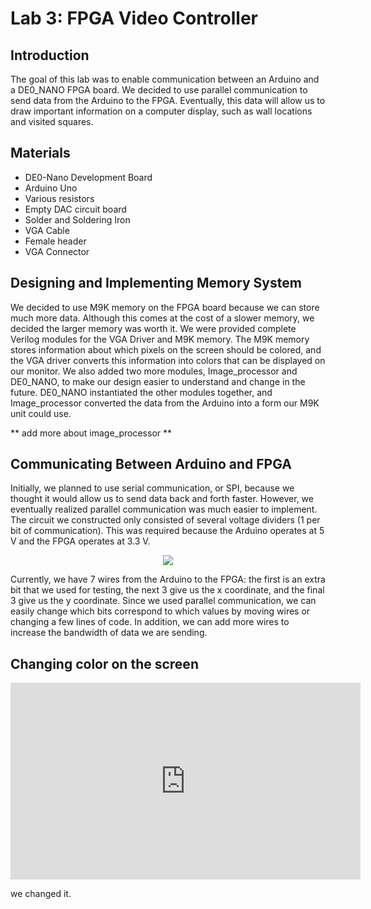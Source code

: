 # Lab 3: FPGA Video Controller

## Introduction
The goal of this lab was to enable communication between an Arduino
and a DE0_NANO FPGA board. We decided to use parallel communication 
to send data from the Arduino to the FPGA. Eventually, this data will
allow us to draw important information on a computer display, such
as wall locations and visited squares.

## Materials
 * DE0-Nano Development Board
 * Arduino Uno
 * Various resistors
 * Empty DAC circuit board
 * Solder and Soldering Iron
 * VGA Cable
 * Female header
 * VGA Connector

## Designing and Implementing Memory System
We decided to use M9K memory on the FPGA board because we can store 
much more data. Although this comes at the cost of a slower memory,
we decided the larger memory was worth it. We were provided complete
Verilog modules for the VGA Driver and M9K memory. The M9K memory 
stores information about which pixels on the screen should be colored, 
and the VGA driver converts this information into colors that can be
displayed on our monitor. We also added two more modules, Image_processor
and DE0_NANO, to make our design easier to understand and change in the 
future. DE0_NANO instantiated the other modules together, and
Image_processor converted the data from the Arduino into a form 
our M9K unit could use.

** add more about image_processor **

## Communicating Between Arduino and FPGA
Initially, we planned to use serial communication, or SPI, because
we thought it would allow us to send data back and forth faster.
However, we eventually realized parallel communication was much easier
to implement. The circuit we constructed only consisted of several
voltage dividers (1 per bit of communication). This was required 
because the Arduino operates at 5 V and the FPGA operates at 3.3 V.

<p align="center">
  <img src="https://pages.github.coecis.cornell.edu/jg925/ece3400-2019-team10/labs/lab3/images/parallel_comm.jpg">
</p>

Currently, we have 7 wires from the Arduino to the FPGA: the first
is an extra bit that we used for testing, the next 3 give us the x
coordinate, and the final 3 give us the y coordinate. Since we used
parallel communication, we can easily change which bits correspond 
to which values by moving wires or changing a few lines of code. In
addition, we can add more wires to increase the bandwidth of data
we are sending.

## Changing color on the screen

<p align="center">
  <iframe width="560" height="315" src="https://www.youtube.com/embed/4p3xNtZWUC0" frameborder="0" allow="accelerometer; autoplay; encrypted-media; gyroscope; picture-in-picture" allowfullscreen></iframe>
</p>

we changed it.

